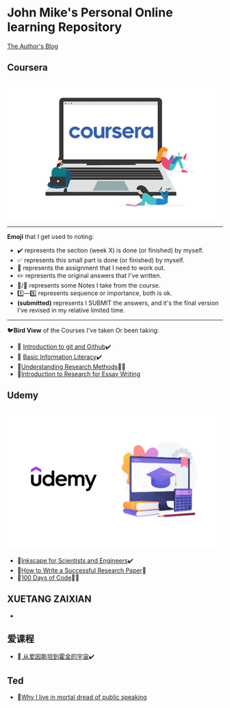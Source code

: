 # John Mike's Personal Online learning Repository

[The Author's Blog](https://69mike.com)

## Coursera

![Coursera Logo](/Basic_information_literacy/images/Coursera-New-Banner.png)

---

**Emoji** that I get used to noting:

- :heavy_check_mark: represents the section (week X) is done (or finished) by myself. 
- :white_check_mark: represents this small part is done (or finished) by myself.
- :red_circle: represents the assignment that I  need to work out.
- :pencil2: represents the original answers that I've written.
- :pushpin:/:memo: represents some Notes I take from the course.
- :one:—:five: represents sequence or importance, both is ok.
- **(submitted)** represents I  SUBMIT the answers, and it's the final version I've revised in my relative limited time.

---

:bird:**Bird View** of the Courses I've taken Or been taking:

- :closed_book: [Introduction to git and Github](/Git):heavy_check_mark:
- :closed_book: [Basic Information Literacy](/Basic_information_literacy):heavy_check_mark:
- :book:[Understanding Research Methods](/Understanding_Research_Methods):triangular_flag_on_post::memo:
- :book:[Introduction to Research for Essay Writing](/Introduction_to_Research_for_Essay_Writing)

## Udemy

![udemy_logo](X-Best-Udemy-Sales-Courses-1024x669.png)

- :closed_book:[Inkscape for Scientists and Engineers](/Inkscape_for_Scientists_and_Engineers):heavy_check_mark:
- :book:[How to Write a Successful Research Paper](/How_to_Write_a_Successful_Research_Paper):memo:
- :book:[100 Days of Code](/100days_python):triangular_flag_on_post::memo:

<!--

## 中国大学慕课
-->

## XUETANG ZAIXIAN

- 

## 爱课程

- :closed_book:[ 从爱因斯坦到霍金的宇宙](aiyingshiyan):heavy_check_mark:

## Ted

- :closed_book:[Why I live in mortal dread of public speaking](https://www.ted.com/talks/megan_washington_why_i_live_in_mortal_dread_of_public_speaking)
